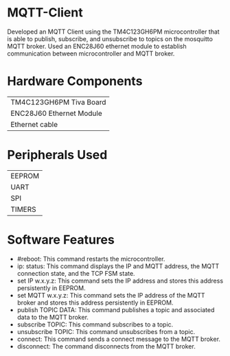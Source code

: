 # MQTT-Client
Developed an MQTT Client using the TM4C123GH6PM microcontroller that is able to publish, subscribe, and unsubscribe to topics on the mosquitto MQTT broker. Used an ENC28J60 ethernet module to establish communication between microcontroller and MQTT broker.


# Hardware Components
|                         |
|-------------------------|
| TM4C123GH6PM Tiva Board |
| ENC28J60 Ethernet Module|
| Ethernet cable          |

# Peripherals Used
|               |
|---------------|
| EEPROM        |
| UART          |
| SPI           |
| TIMERS        |

# Software Features
 * #reboot: This command restarts the microcontroller.
 * ip:  status: This command displays the IP and MQTT address, the MQTT connection state, and the TCP FSM state.
 * set IP w.x.y.z: This command sets the IP address  and stores this address persistently in EEPROM.
 * set MQTT w.x.y.z: This command sets the IP address of the MQTT broker and stores this address persistently in EEPROM.
 * publish TOPIC DATA: This command publishes a topic and associated data to the MQTT broker.
 * subscribe TOPIC: This command subscribes to a topic.
 * unsubscribe TOPIC: This command unsubscribes from a topic.
 * connect: This command sends a connect message to the MQTT broker.
 * disconnect: The command disconnects from the MQTT broker.
 
